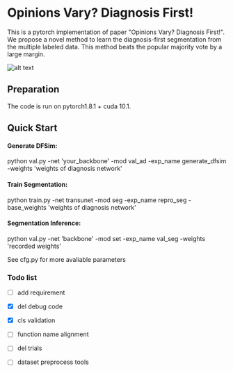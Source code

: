 # Opinions Vary? Diagnosis First!

This is a pytorch implementation of paper "Opinions Vary? Diagnosis First!". We propose a novel method to learn the diagnosis-first segmentation from the multiple labeled data. This method beats the popular majority vote by a large margin. 

![alt text](https://anonymous.4open.science/r/DiagnosisFirst-F540/images/dfsimacc.png)

## Preparation

The code is run on pytorch1.8.1 + cuda 10.1.

## Quick Start
#### Generate DFSim:

python val.py -net 'your_backbone' -mod val_ad -exp_name generate_dfsim -weights 'weights of diagnosis network'

#### Train Segmentation:

python train.py -net transunet -mod seg -exp_name repro_seg -base_weights 'weights of diagnosis network'

#### Segmentation Inference:

python val.py -net 'backbone' -mod set -exp_name val_seg -weights 'recorded weights'

See cfg.py for more avaliable parameters



### Todo list

- [ ] add requirement
- [x] del debug code
- [x] cls validation
- [ ] function name alignment
- [ ] del trials
- [ ] dataset preprocess tools

